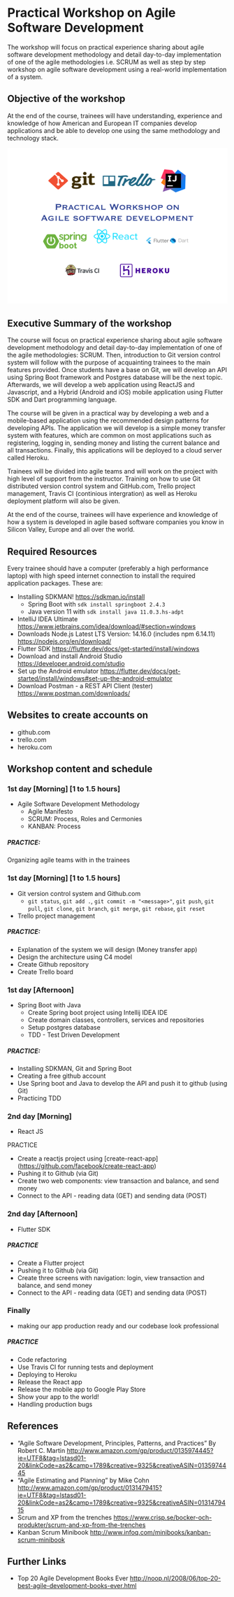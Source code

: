 # Practical Workshop on Agile Software Development

The workshop will focus on practical experience sharing about agile software development methodology and detail day-to-day implementation of one of the agile methodologies i.e. SCRUM as well as step by step workshop on agile software development using a real-world implementation of a system.

## Objective of the workshop 
At the end of the course, trainees will have understanding, experience and knowledge of how American and European IT companies develop applications and be able to develop one using the same methodology and technology stack.

![PWASD Logos](PWASD_poster.png)

## Executive Summary of the workshop

The course will focus on practical experience sharing about agile software development methodology and detail day-to-day implementation of one of the agile methodologies: SCRUM. Then, introduction to Git version control system will follow with the purpose of acquainting trainees to the main features provided. Once students have a base on Git, we will develop an API using Spring Boot framework and Postgres database will be the next topic. Afterwards, we will develop a web application using ReactJS and Javascript, and a Hybrid (Android and iOS) mobile application using Flutter SDK and Dart programming language.

The course will be given in a practical way by developing a web and a mobile-based application using the recommended design patterns for developing APIs. The application we will develop is a simple money transfer system with features, which are common on most applications such as registering, logging in, sending money and listing the current balance and all transactions. Finally, this applications will be deployed to a cloud server called Heroku. 

Trainees will be divided into agile teams and will work on the project with high level of support from the instructor. Training on how to use Git distributed version control system and GitHub.com, Trello project management, Travis CI (continious intergration) as well as Heroku deployment platform will also be given.

At the end of the course, trainees will have experience and knowledge of how a system is developed in agile based software companies you know in Silicon Valley, Europe and all over the world.

## Required Resources
Every trainee should have a computer (preferably a high performance laptop) with high speed internet connection to install the required application packages. These are: 
- Installing SDKMAN! https://sdkman.io/install
  - Spring Boot with `sdk install springboot 2.4.3`
  - Java version 11 with `sdk install java 11.0.3.hs-adpt`
- IntelliJ IDEA Ultimate https://www.jetbrains.com/idea/download/#section=windows
- Downloads Node.js Latest LTS Version: 14.16.0 (includes npm 6.14.11) https://nodejs.org/en/download/
- Flutter SDK https://flutter.dev/docs/get-started/install/windows
- Download and install Android Studio https://developer.android.com/studio
- Set up the Android emulator https://flutter.dev/docs/get-started/install/windows#set-up-the-android-emulator
- Download Postman - a REST API Client (tester) https://www.postman.com/downloads/

## Websites to create accounts on
- github.com
- trello.com
- heroku.com

## Workshop content and schedule
### 1st day [Morning] [1 to 1.5 hours]
- Agile Software Development Methodology
  - Agile Manifesto
  - SCRUM: Process, Roles and Cermonies
  - KANBAN: Process

##### PRACTICE:
Organizing agile teams with in the trainees

### 1st day [Morning] [1 to 1.5 hours]
- Git version control system and Github.com
  - `git status`, `git add .`, `git commit -m "<message>"`, `git push`, `git pull`, `git clone`, `git branch`, `git merge`, `git rebase`, `git reset` 
- Trello project management
  
##### PRACTICE:
- Explanation of the system we will design (Money transfer app)
- Design the architecture using C4 model
- Create Github repository
- Create Trello board

### 1st day [Afternoon]
- Spring Boot with Java
  - Create Spring boot project using Intellij IDEA IDE
  - Create domain classes, controllers, services and repositories
  - Setup postgres database
  - TDD - Test Driven Development

##### PRACTICE: 
- Installing SDKMAN, Git and Spring Boot
- Creating a free github account
- Use Spring boot and Java to develop the API and push it to github (using Git)
- Practicing TDD

### 2nd day [Morning]
- React JS

PRACTICE
- Create a reactjs project using [create-react-app] (https://github.com/facebook/create-react-app)
- Pushing it to Github (via Git)
- Create two web components: view transaction and balance, and send money
- Connect to the API - reading data (GET) and sending data (POST)

### 2nd day [Afternoon]
- Flutter SDK

##### PRACTICE
- Create a Flutter project
- Pushing it to Github (via Git)
- Create three screens with navigation: login, view transaction and balance, and send money
- Connect to the API - reading data (GET) and sending data (POST)

### Finally
- making our app production ready and our codebase look professional

##### PRACTICE
- Code refactoring
- Use Travis CI for running tests and deployment
- Deploying to Heroku
- Release the React app
- Release the mobile app to Google Play Store
- Show your app to the world!
- Handling production bugs

## References
- “Agile Software Development, Principles, Patterns, and Practices” By Robert C. Martin
http://www.amazon.com/gp/product/0135974445?ie=UTF8&tag=lstasd01-20&linkCode=as2&camp=1789&creative=9325&creativeASIN=0135974445 
- “Agile Estimating and Planning” by Mike Cohn 
http://www.amazon.com/gp/product/0131479415?ie=UTF8&tag=lstasd01-20&linkCode=as2&camp=1789&creative=9325&creativeASIN=0131479415
- Scrum and XP from the trenches
https://www.crisp.se/bocker-och-produkter/scrum-and-xp-from-the-trenches 
- Kanban Scrum Minibook
http://www.infoq.com/minibooks/kanban-scrum-minibook

## Further Links
- Top 20 Agile Development Books Ever
http://noop.nl/2008/06/top-20-best-agile-development-books-ever.html

